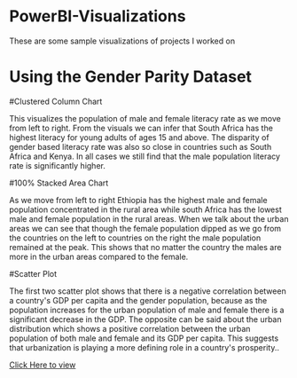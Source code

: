 # PowerBI-Visualizations
These are some sample visualizations of projects I worked on 

<h1>Using the Gender Parity Dataset</h1>

#Clustered Column Chart
<p>This visualizes the population of male and female literacy rate as we move from left to right. From the visuals we can infer that South Africa has the highest literacy for young adults of ages 15 and above. The disparity of gender based literacy rate was also so close in countries such as South Africa and Kenya. In all cases we still find that the male population literacy rate is significantly higher.</p>

#100% Stacked Area Chart
<p>As we move from left to right Ethiopia has the highest male and female population concentrated in the rural area while south Africa has the lowest male and female population in the rural areas. When we talk about the urban areas we can see that though the female population dipped as we go from the countries on the left to countries on the right the male population remained at the peak. This shows that no matter the country the males are more in the urban areas compared to the female. </p>

#Scatter Plot

<p>The first two scatter plot shows that there is a negative correlation between a country's GDP per capita and the gender population, because as the population increases for the urban population of male and female there is a significant decrease in the GDP. The opposite can be said about the urban distribution which shows a positive correlation between the urban population of both male and female and its GDP per capita. This suggests that urbanization is playing a more defining role in a country's prosperity..</p>
<a href="https://app.powerbi.com/reportEmbed?reportId=1dd31750-ef27-42d1-bc69-2126d336ab11&autoAuth=true&embeddedDemo=true" frameborder="0" allowFullScreen="true">Click Here to view </a>
